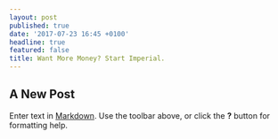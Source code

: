```yaml
---
layout: post
published: true
date: '2017-07-23 16:45 +0100'
headline: true
featured: false
title: Want More Money? Start Imperial.
---
```

## A New Post

Enter text in [Markdown](http://daringfireball.net/projects/markdown/). Use the toolbar above, or click the **?** button for formatting help.
